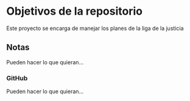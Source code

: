 # Objetivos de la repositorio

Este proyecto se encarga de manejar los planes de la liga de la justicia


## Notas
Pueden hacer lo que quieran...

### GitHub
Pueden hacer lo que quieran...
